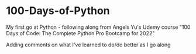 # 100-Days-of-Python

My first go at Python - following along from Angels Yu's Udemy course "100 Days of Code: The Complete Python Pro Bootcamp for 2022"

Adding comments on what I've learned to do/do better as I go along
